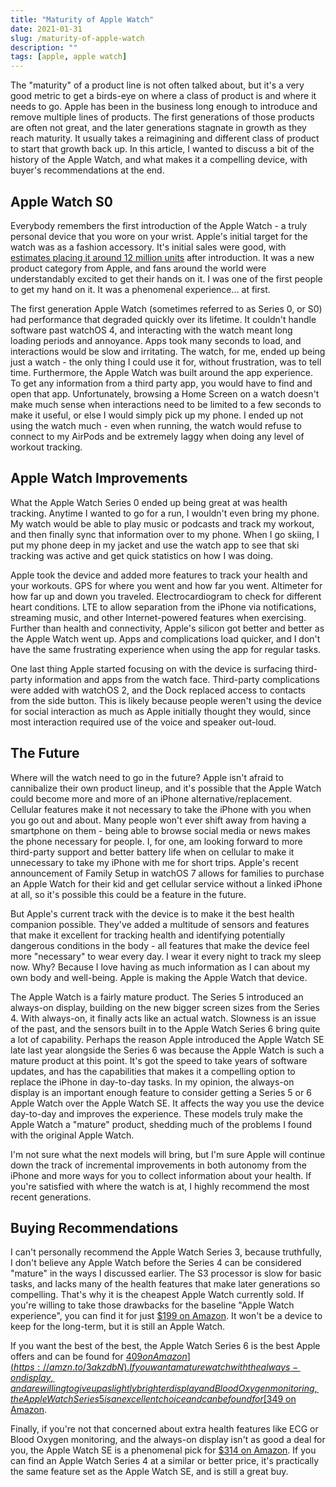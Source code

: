 ```yaml
---
title: "Maturity of Apple Watch"
date: 2021-01-31
slug: /maturity-of-apple-watch
description: ""
tags: [apple, apple watch]
---
```


The "maturity" of a product line is not often talked about, but it's a very good metric to get a birds-eye on where a class of product is and where it needs to go. Apple has been in the business long enough to introduce and remove multiple lines of products. The first generations of those products are often not great, and the later generations stagnate in growth as they reach maturity. It usually takes a reimagining and different class of product to start that growth back up. In this article, I wanted to discuss a bit of the history of the Apple Watch, and what makes it a compelling device, with buyer's recommendations at the end.

## Apple Watch S0

Everybody remembers the first introduction of the Apple Watch - a truly personal device that you wore on your wrist. Apple's initial target for the watch was as a fashion accessory. It's initial sales were good, with [estimates placing it around 12 million units](https://techcrunch.com/2016/02/05/apple-watch-took-two-thirds-of-smart-watch-market-in-2015-says-analyst/) after introduction. It was a new product category from Apple, and fans around the world were understandably excited to get their hands on it. I was one of the first people to get my hand on it. It was a phenomenal experience... at first.

The first generation Apple Watch (sometimes referred to as Series 0, or S0) had performance that degraded quickly over its lifetime. It couldn't handle software past watchOS 4, and interacting with the watch meant long loading periods and annoyance. Apps took many seconds to load, and interactions would be slow and irritating. The watch, for me, ended up being just a watch - the only thing I could use it for, without frustration, was to tell time. Furthermore, the Apple Watch was built around the app experience. To get any information from a third party app, you would have to find and open that app. Unfortunately, browsing a Home Screen on a watch doesn't make much sense when interactions need to be limited to a few seconds to make it useful, or else I would simply pick up my phone. I ended up not using the watch much - even when running, the watch would refuse to connect to my AirPods and be extremely laggy when doing any level of workout tracking.

## Apple Watch Improvements

What the Apple Watch Series 0 ended up being great at was health tracking. Anytime I wanted to go for a run, I wouldn't even bring my phone. My watch would be able to play music or podcasts and track my workout, and then finally sync that information over to my phone. When I go skiing, I put my phone deep in my jacket and use the watch app to see that ski tracking was active and get quick statistics on how I was doing.

Apple took the device and added more features to track your health and your workouts. GPS for where you went and how far you went. Altimeter for how far up and down you traveled. Electrocardiogram to check for different heart conditions. LTE to allow separation from the iPhone via notifications, streaming music, and other Internet-powered features when exercising. Further than health and connectivity, Apple's silicon got better and better as the Apple Watch went up. Apps and complications load quicker, and I don't have the same frustrating experience when using the app for regular tasks.

One last thing Apple started focusing on with the device is surfacing third-party information and apps from the watch face. Third-party complications were added  with watchOS 2, and the Dock replaced access to contacts from the side button. This is likely because people weren't using the device for social interaction as much as Apple initially thought they would, since most interaction required use of the voice and speaker out-loud.

## The Future

Where will the watch need to go in the future? Apple isn't afraid to cannibalize their own product lineup, and it's possible that the Apple Watch could become more and more of an iPhone alternative/replacement. Cellular features make it not necessary to take the iPhone with you when you go out and about. Many people won't ever shift away from having a smartphone on them - being able to browse social media or news makes the phone necessary for people. I, for one, am looking forward to more third-party support and better battery life when on cellular to make it unnecessary to take my iPhone with me for short trips. Apple's recent announcement of Family Setup in watchOS 7 allows for families to purchase an Apple Watch for their kid and get cellular service without a linked iPhone at all, so it's possible this could be a feature in the future.

But Apple's current track with the device is to make it the best health companion possible. They've added a multitude of sensors and features that make it excellent for tracking health and identifying potentially dangerous conditions in the body - all features that make the device feel more "necessary" to wear every day. I wear it every night to track my sleep now. Why? Because I love having as much information as I can about my own body and well-being. Apple is making the Apple Watch that device.

The Apple Watch is a fairly mature product. The Series 5 introduced an always-on display, building on the new bigger screen sizes from the Series 4. With always-on, it finally acts like an actual watch. Slowness is an issue of the past, and the sensors built in to the Apple Watch Series 6 bring quite a lot of capability. Perhaps the reason Apple introduced the Apple Watch SE late last year alongside the Series 6 was because the Apple Watch is such a mature product at this point. It's got the speed to take years of software updates, and has the capabilities that makes it a compelling option to replace the iPhone in day-to-day tasks. In my opinion, the always-on display is an important enough feature to consider getting a Series 5 or 6 Apple Watch over the Apple Watch SE. It affects the way you use the device day-to-day and improves the experience. These models truly make the Apple Watch a "mature" product, shedding much of the problems I found with the original Apple Watch.

I'm not sure what the next models will bring, but I'm sure Apple will continue down the track of incremental improvements in both autonomy from the iPhone and more ways for you to collect information about your health. If you're satisfied with where the watch is at, I highly recommend the most recent generations. 

## Buying Recommendations

I can't personally recommend the Apple Watch Series 3, because truthfully, I don't believe any Apple Watch before the Series 4 can be considered "mature" in the ways I discussed earlier. The S3 processor is slow for basic tasks, and lacks many of the health features that make later generations so compelling. That's why it is the cheapest Apple Watch currently sold. If you're willing to take those drawbacks for the baseline "Apple Watch experience", you can find it for just [$199 on Amazon](https://amzn.to/3tcZ4uY). It won't be a device to keep for the long-term, but it is still an Apple Watch.

If you want the best of the best, the Apple Watch Series 6 is the best Apple offers and can be found for [$409 on Amazon](https://amzn.to/3akzdbN). If you want a mature watch with the always-on display, and are willing to give up a slightly brighter display and Blood Oxygen monitoring, the Apple Watch Series 5 is an excellent choice and can be found for [$349 on Amazon](https://amzn.to/3tdtkpE).

Finally, if you're not that concerned about extra health features like ECG or Blood Oxygen monitoring, and the always-on display isn't as good a deal for you, the Apple Watch SE is a phenomenal pick for [$314 on Amazon](https://amzn.to/3cno1ho). If you can find an Apple Watch Series 4 at a similar or better price, it's practically the same feature set as the Apple Watch SE, and is still a great buy.

